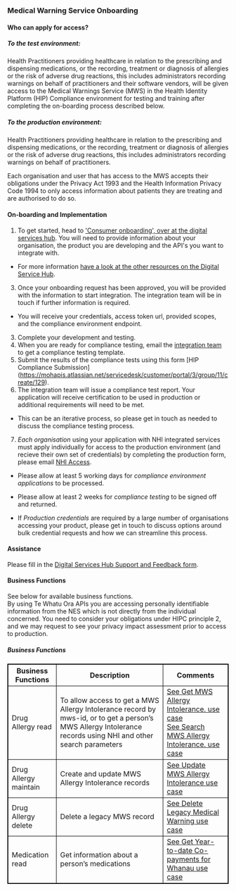 

### Medical Warning Service Onboarding

#### Who can apply for access?

##### To the test environment:

Health Practitioners providing healthcare in relation to the prescribing and dispensing medications, or the recording, treatment or diagnosis of allergies or the risk of adverse drug reactions, this includes administrators recording warnings on behalf of practitioners and their software vendors, will be given access to the Medical Warnings Service (MWS) in the Health Identity Platform (HIP) Compliance environment for testing and training after completing the on-boarding process described below.

##### To the production environment:

Health Practitioners providing healthcare in relation to the prescribing and dispensing medications, or the recording, treatment or diagnosis of allergies or the risk of adverse drug reactions, this includes administrators recording warnings on behalf of practitioners.

Each organisation and user that has access to the MWS accepts their obligations under the Privacy Act 1993 and the Health Information Privacy Code 1994 to only access information about patients they are treating and are authorised to do so.  

#### On-boarding and Implementation

1. To get started, head to ['Consumer onboarding', over at the digital services hub](https://www.tewhatuora.govt.nz/health-services-and-programmes/digital-health/digital-services-hub/consumer-onboarding/). You will need to provide information about your organisation, the product you are developing and the API's you want to integrate with.
  * For more information [have a look at the other resources on the Digital Service Hub](https://www.tewhatuora.govt.nz/health-services-and-programmes/digital-health/digital-services-hub/).
3. Once your onboarding request has been approved, you will be provided with the information to start integration. The integration team will be in touch if further information is required.
  * You will receive your credentials, access token url, provided scopes, and the compliance environment endpoint.
3. Complete your development and testing.
4. When you are ready for compliance testing, email the [integration team](mailto:integration@tewhatuora.govt.nz) to get a compliance testing template.
5. Submit the results of the compliance tests using this form [HIP Compliance Submission] (https://mohapis.atlassian.net/servicedesk/customer/portal/3/group/11/create/129).
6. The integration team will issue a compliance test report. Your application will receive certification to be used in production or additional requirements will need to be met.
  * This can be an iterative process, so please get in touch as needed to discuss the compliance testing process.
7. _Each organisation_ using your application with NHI integrated services must apply individually for access to the production environment (and recieve their own set of credentials) by completing the production form, please email [NHI Access](mailto:nhi_access@health.govt.nz).

* Please allow at least 5 working days for _compliance environment applications_ to be processed.

* Please allow at least 2 weeks for _compliance testing_ to be signed off and returned.

* If _Production credentials_ are required by a large number of organisations accessing your product, please get in touch to discuss options around bulk credential requests and how we can streamline this process.


#### Assistance

Please fill in the [Digital Services Hub Support and Feedback form](https://mohapis.atlassian.net/servicedesk/customer/portal/3/group/35/create/112).

#### Business Functions

See below for available business functions.  
By using Te Whatu Ora APIs you are accessing personally identifiable information from the NES which is not directly from the individual concerned. You need to consider your obligations under HIPC principle 2, and we may request to see your privacy impact assessment prior to access to production.

<h5>Business Functions</h5>
<table>
<style>
table, th, td {
  border: 1px solid black;
  border-collapse: collapse;
}
</style>
<tr>
<th>Business Functions</th>
<th>Description</th>
<th>Comments</th></tr>

<tr>
<td>Drug Allergy read</td>
<td>To allow access to get a MWS Allergy Intolerance record by mws-id, or to get a person’s MWS Allergy Intolerance records using NHI and other search parameters</td>
<td><a href="geAllergyIntolerance..html">See Get MWS Allergy Intolerance. use case</a> <br />
<a href="searchAllergyIntolerance.html">See Search MWS Allergy Intolerance. use case</a> </td>
</tr>

<tr>
<td>Drug Allergy maintain</td>
<td>Create and update MWS Allergy Intolerance records</td>
<td><a href="updateAllergyIntolerance.html">See Update MWS Allergy Intolerance use case</a></td>
</tr>


<tr>
<td>Drug Allergy delete</td>
<td>Delete a legacy MWS record</td>
<td><a href="deleteAllergyIntolerance.html">See Delete Legacy Medical Warning use case</a></td>
</tr>

<tr>
<td>Medication read</td>
<td>Get  information about a person’s medications </td>
<td><a href="/searchCoPaymentCount.html">See Get Year-to-date Co-payments for Whanau use case</a></td>
</tr>
</table>




